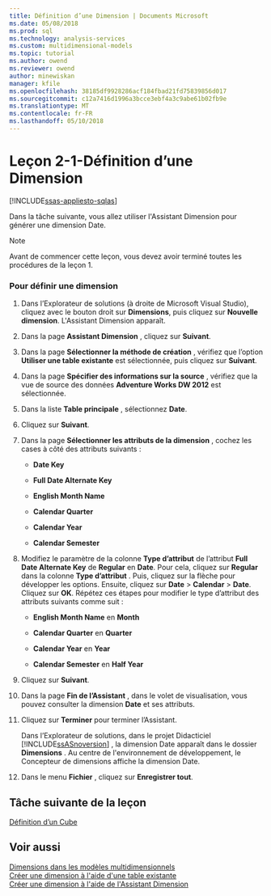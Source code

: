 ```yaml
---
title: Définition d’une Dimension | Documents Microsoft
ms.date: 05/08/2018
ms.prod: sql
ms.technology: analysis-services
ms.custom: multidimensional-models
ms.topic: tutorial
ms.author: owend
ms.reviewer: owend
author: minewiskan
manager: kfile
ms.openlocfilehash: 38185df9928286acf184fbad21fd75839856d017
ms.sourcegitcommit: c12a7416d1996a3bcce3ebf4a3c9abe61b02fb9e
ms.translationtype: MT
ms.contentlocale: fr-FR
ms.lasthandoff: 05/10/2018
---
```

# <a name="lesson-2-1---defining-a-dimension"></a>Leçon 2-1-Définition d’une Dimension
[!INCLUDE[ssas-appliesto-sqlas](../includes/ssas-appliesto-sqlas.md)]

Dans la tâche suivante, vous allez utiliser l'Assistant Dimension pour générer une dimension Date.  
  
> [!NOTE]  
> Avant de commencer cette leçon, vous devez avoir terminé toutes les procédures de la leçon 1.  
  
### <a name="to-define-a-dimension"></a>Pour définir une dimension  
  
1.  Dans l’Explorateur de solutions (à droite de Microsoft Visual Studio), cliquez avec le bouton droit sur **Dimensions**, puis cliquez sur **Nouvelle dimension**. L'Assistant Dimension apparaît.  
  
2.  Dans la page **Assistant Dimension** , cliquez sur **Suivant**.  
  
3.  Dans la page **Sélectionner la méthode de création** , vérifiez que l’option **Utiliser une table existante** est sélectionnée, puis cliquez sur **Suivant**.  
  
4.  Dans la page **Spécifier des informations sur la source** , vérifiez que la vue de source des données **Adventure Works DW 2012** est sélectionnée.  
  
5.  Dans la liste **Table principale** , sélectionnez **Date**.  
  
6.  Cliquez sur **Suivant**.  
  
7.  Dans la page **Sélectionner les attributs de la dimension** , cochez les cases à côté des attributs suivants :  
  
    -   **Date Key**  
  
    -   **Full Date Alternate Key**  
  
    -   **English Month Name**  
  
    -   **Calendar Quarter**  
  
    -   **Calendar Year**  
  
    -   **Calendar Semester**  
  
8.  Modifiez le paramètre de la colonne **Type d’attribut** de l’attribut **Full Date Alternate Key** de **Regular** en **Date**. Pour cela, cliquez sur **Regular** dans la colonne **Type d’attribut** . Puis, cliquez sur la flèche pour développer les options. Ensuite, cliquez sur **Date** > **Calendar** > **Date**. Cliquez sur **OK**. Répétez ces étapes pour modifier le type d’attribut des attributs suivants comme suit :  
  
    -   **English Month Name** en **Month**  
  
    -   **Calendar Quarter** en **Quarter**  
  
    -   **Calendar Year** en **Year**  
  
    -   **Calendar Semester** en **Half Year**  
  
9. Cliquez sur **Suivant**.  
  
10. Dans la page **Fin de l’Assistant** , dans le volet de visualisation, vous pouvez consulter la dimension **Date** et ses attributs.  
  
11. Cliquez sur **Terminer** pour terminer l’Assistant.  
  
    Dans l’Explorateur de solutions, dans le projet Didacticiel [!INCLUDE[ssASnoversion](../includes/ssasnoversion-md.md)] , la dimension Date apparaît dans le dossier **Dimensions** . Au centre de l'environnement de développement, le Concepteur de dimensions affiche la dimension Date.  
  
12. Dans le menu **Fichier** , cliquez sur **Enregistrer tout**.  
  
## <a name="next-task-in-lesson"></a>Tâche suivante de la leçon  
[Définition d’un Cube](../analysis-services/lesson-2-2-defining-a-cube.md)  
  
## <a name="see-also"></a>Voir aussi  
[Dimensions dans les modèles multidimensionnels](../analysis-services/multidimensional-models/dimensions-in-multidimensional-models.md)  
[Créer une dimension à l'aide d'une table existante](../analysis-services/multidimensional-models/create-a-dimension-by-using-an-existing-table.md)  
[Créer une dimension à l'aide de l'Assistant Dimension](../analysis-services/multidimensional-models/create-a-dimension-using-the-dimension-wizard.md)  
  
  
  
